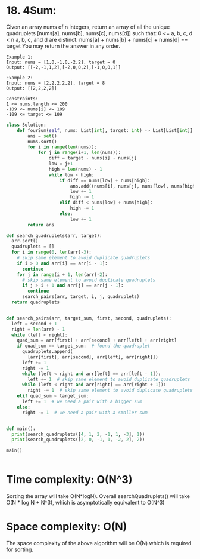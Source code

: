 # 18. 4Sum:

Given an array nums of n integers, return an array of all the unique quadruplets [nums[a], nums[b], nums[c], nums[d]] such that:
0 <= a, b, c, d < n
a, b, c, and d are distinct.
nums[a] + nums[b] + nums[c] + nums[d] == target
You may return the answer in any order.

 
```
Example 1:
Input: nums = [1,0,-1,0,-2,2], target = 0
Output: [[-2,-1,1,2],[-2,0,0,2],[-1,0,0,1]]
```
```
Example 2:
Input: nums = [2,2,2,2,2], target = 8
Output: [[2,2,2,2]]
``` 
```
Constraints:
1 <= nums.length <= 200
-109 <= nums[i] <= 109
-109 <= target <= 109
```

```python
class Solution:
    def fourSum(self, nums: List[int], target: int) -> List[List[int]]:
        ans = set()
        nums.sort()
        for i in range(len(nums)):
            for j in range(i+1, len(nums)):
                diff = target - nums[i] - nums[j]
                low = j+1
                high = len(nums) - 1
                while low < high:
                    if diff == nums[low] + nums[high]:
                        ans.add((nums[i], nums[j], nums[low], nums[high]))
                        low += 1
                        high -= 1
                    elif diff < nums[low] + nums[high]:
                        high -= 1
                    else:
                        low += 1
        return ans
```


```python
def search_quadruplets(arr, target):
  arr.sort()
  quadruplets = []
  for i in range(0, len(arr)-3):
    # skip same element to avoid duplicate quadruplets
    if i > 0 and arr[i] == arr[i - 1]:
      continue
    for j in range(i + 1, len(arr)-2):
      # skip same element to avoid duplicate quadruplets
      if j > i + 1 and arr[j] == arr[j - 1]:
        continue
      search_pairs(arr, target, i, j, quadruplets)
  return quadruplets


def search_pairs(arr, target_sum, first, second, quadruplets):
  left = second + 1
  right = len(arr) - 1
  while (left < right):
    quad_sum = arr[first] + arr[second] + arr[left] + arr[right]
    if quad_sum == target_sum:  # found the quadruplet
      quadruplets.append(
        [arr[first], arr[second], arr[left], arr[right]])
      left += 1
      right -= 1
      while (left < right and arr[left] == arr[left - 1]):
        left += 1  # skip same element to avoid duplicate quadruplets
      while (left < right and arr[right] == arr[right + 1]):
        right -= 1  # skip same element to avoid duplicate quadruplets
    elif quad_sum < target_sum:
      left += 1  # we need a pair with a bigger sum
    else:
      right -= 1  # we need a pair with a smaller sum


def main():
  print(search_quadruplets([4, 1, 2, -1, 1, -3], 1))
  print(search_quadruplets([2, 0, -1, 1, -2, 2], 2))

main()
```

```python

```


# Time complexity: O(N^3)
Sorting the array will take O(N*logN). Overall searchQuadruplets() will take O(N * log N + N^3), which is asymptotically equivalent to O(N^3)

# Space complexity: O(N)
The space complexity of the above algorithm will be O(N) which is required for sorting.
